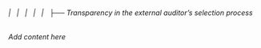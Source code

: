 ###### |   |   |   |   |   ├── Transparency in the external auditor’s selection process

*Add content here*